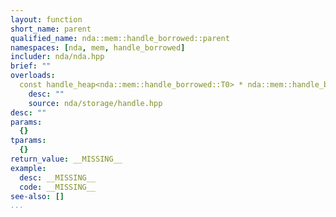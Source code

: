 ```yaml
---
layout: function
short_name: parent
qualified_name: nda::mem::handle_borrowed::parent
namespaces: [nda, mem, handle_borrowed]
includer: nda/nda.hpp
brief: ""
overloads:
  const handle_heap<nda::mem::handle_borrowed::T0> * nda::mem::handle_borrowed::parent()  const:
    desc: ""
    source: nda/storage/handle.hpp
desc: ""
params:
  {}
tparams:
  {}
return_value: __MISSING__
example:
  desc: __MISSING__
  code: __MISSING__
see-also: []
...
```


